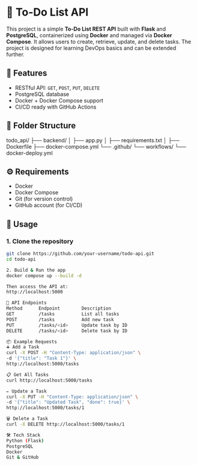 # 📝 To-Do List API

This project is a simple **To-Do List REST API** built with **Flask** and **PostgreSQL**, containerized using **Docker** and managed via **Docker Compose**. It allows users to create, retrieve, update, and delete tasks. The project is designed for learning DevOps basics and can be extended further.


## 🚀 Features

- RESTful API: `GET`, `POST`, `PUT`, `DELETE`
- PostgreSQL database
- Docker + Docker Compose support
- CI/CD ready with GitHub Actions


## 📁 Folder Structure

todo_api/
├── backend/
│  ├── app.py
│  ├── requirements.txt
│  ├── Dockerfile
├── docker-compose.yml
└── .github/
└── workflows/
└── docker-deploy.yml


## ⚙️ Requirements

- Docker
- Docker Compose
- Git (for version control)
- GitHub account (for CI/CD)

## 🧪 Usage

### 1. Clone the repository

```bash
git clone https://github.com/your-username/todo-api.git
cd todo-api

2. Build & Run the app
docker compose up --build -d

Then access the API at:
http://localhost:5000

🔌 API Endpoints
Method	    Endpoint	    Description
GET	        /tasks	        List all tasks
POST	    /tasks	        Add new task
PUT	        /tasks/<id>	    Update task by ID
DELETE	    /tasks/<id>	    Delete task by ID

📦 Example Requests
➕ Add a Task
curl -X POST -H "Content-Type: application/json" \
-d '{"title": "Task 1"}' \
http://localhost:5000/tasks

📋 Get All Tasks
curl http://localhost:5000/tasks

✏️ Update a Task
curl -X PUT -H "Content-Type: application/json" \
-d '{"title": "Updated Task", "done": true}' \
http://localhost:5000/tasks/1

🗑 Delete a Task
curl -X DELETE http://localhost:5000/tasks/1

🛠 Tech Stack
Python (Flask)
PostgreSQL
Docker
Git & GitHub
